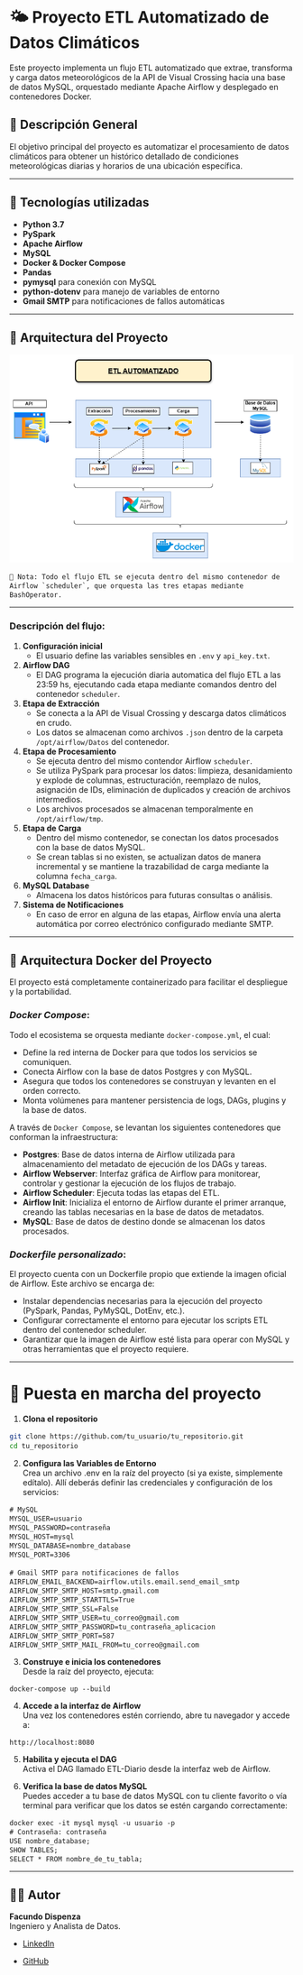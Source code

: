 # 🌤️ Proyecto ETL Automatizado de Datos Climáticos
Este proyecto implementa un flujo ETL automatizado que extrae, transforma y carga datos meteorológicos de la API de Visual Crossing hacia una base de datos MySQL, orquestado mediante Apache Airflow y desplegado en contenedores Docker.

## 🚀 Descripción General

El objetivo principal del proyecto es automatizar el procesamiento de datos climáticos para obtener un histórico detallado de condiciones meteorológicas diarias y horarios de una ubicación específica.

---

## 🚀 Tecnologías utilizadas

- **Python 3.7**
- **PySpark**
- **Apache Airflow**
- **MySQL**
- **Docker & Docker Compose**
- **Pandas**
- **pymysql** para conexión con MySQL
- **python-dotenv** para manejo de variables de entorno
- **Gmail SMTP** para notificaciones de fallos automáticas

---

## 🧩 Arquitectura del Proyecto

![Arquitectura del Proyecto](docs/ArquitecturaETL.png)

    📌 Nota: Todo el flujo ETL se ejecuta dentro del mismo contenedor de Airflow `scheduler`, que orquesta las tres etapas mediante BashOperator.


---

### Descripción del flujo:

1. **Configuración inicial**
    - El usuario define las variables sensibles en `.env` y `api_key.txt`.
2. **Airflow DAG** 
    - El DAG programa la ejecución diaria automatica del flujo ETL a las 23:59 hs, ejecutando cada etapa mediante comandos dentro del contenedor `scheduler`.
3. **Etapa de Extracción** 
    - Se conecta a la API de Visual Crossing y descarga datos climáticos en crudo.
    - Los datos se almacenan como archivos `.json` dentro de la carpeta `/opt/airflow/Datos` del contenedor.
4. **Etapa de Procesamiento**
    - Se ejecuta dentro del mismo contendor Airflow `scheduler`.
    - Se utiliza PySpark para procesar los datos: limpieza, desanidamiento y explode de columnas, estructuración, reemplazo de nulos, asignación de IDs, eliminación de duplicados y creación de archivos intermedios.
    - Los archivos procesados se almacenan temporalmente en `/opt/airflow/tmp`.
5. **Etapa de Carga**
    - Dentro del mismo contenedor, se conectan los datos procesados con la base de datos MySQL.
    - Se crean tablas si no existen, se actualizan datos de manera incremental y se mantiene la trazabilidad de carga mediante la columna `fecha_carga`.
6. **MySQL Database**
    - Almacena los datos históricos para futuras consultas o análisis.
7. **Sistema de Notificaciones**
    - En caso de error en alguna de las etapas, Airflow envía una alerta automática por correo electrónico configurado mediante SMTP.

---

## 🐳 Arquitectura Docker del Proyecto
El proyecto está completamente containerizado para facilitar el despliegue y la portabilidad.
### *Docker Compose*: 
Todo el ecosistema se orquesta mediante `docker-compose.yml`, el cual:
+ Define la red interna de Docker para que todos los servicios se comuniquen.
+ Conecta Airflow con la base de datos Postgres y con MySQL.
+ Asegura que todos los contenedores se construyan y levanten en el orden correcto.
+ Monta volúmenes para mantener persistencia de logs, DAGs, plugins y la base de datos.

A través de `Docker Compose`, se levantan los siguientes contenedores que conforman la infraestructura:
- **Postgres**: Base de datos interna de Airflow utilizada para almacenamiento del metadato de ejecución de los DAGs y tareas.
- **Airflow Webserver**: Interfaz gráfica de Airflow para monitorear, controlar y gestionar la ejecución de los flujos de trabajo.
- **Airflow Scheduler**: Ejecuta todas las etapas del ETL.
- **Airflow Init**: Inicializa el entorno de Airflow durante el primer arranque, creando las tablas necesarias en la base de datos de metadatos.
- **MySQL**: Base de datos de destino donde se almacenan los datos procesados.
### *Dockerfile personalizado*:
El proyecto cuenta con un Dockerfile propio que extiende la imagen oficial de Airflow.
Este archivo se encarga de:
- Instalar dependencias necesarias para la ejecución del proyecto (PySpark, Pandas, PyMySQL, DotEnv, etc.).
- Configurar correctamente el entorno para ejecutar los scripts ETL dentro del contenedor scheduler.
- Garantizar que la imagen de Airflow esté lista para operar con MySQL y otras herramientas que el proyecto requiere.

--- 

# 🚀 Puesta en marcha del proyecto
1. **Clona el repositorio**
```bash
git clone https://github.com/tu_usuario/tu_repositorio.git
cd tu_repositorio
```

2. **Configura las Variables de Entorno**  
Crea un archivo .env en la raíz del proyecto (si ya existe, simplemente edítalo).
Allí deberás definir las credenciales y configuración de los servicios:

```
# MySQL
MYSQL_USER=usuario
MYSQL_PASSWORD=contraseña
MYSQL_HOST=mysql
MYSQL_DATABASE=nombre_database
MYSQL_PORT=3306

# Gmail SMTP para notificaciones de fallos
AIRFLOW_EMAIL_BACKEND=airflow.utils.email.send_email_smtp
AIRFLOW_SMTP_SMTP_HOST=smtp.gmail.com
AIRFLOW_SMTP_SMTP_STARTTLS=True
AIRFLOW_SMTP_SMTP_SSL=False
AIRFLOW_SMTP_SMTP_USER=tu_correo@gmail.com
AIRFLOW_SMTP_SMTP_PASSWORD=tu_contraseña_aplicacion
AIRFLOW_SMTP_SMTP_PORT=587
AIRFLOW_SMTP_SMTP_MAIL_FROM=tu_correo@gmail.com
```

3. **Construye e inicia los contenedores**  
Desde la raíz del proyecto, ejecuta:
```
docker-compose up --build
```

4. **Accede a la interfaz de Airflow**  
Una vez los contenedores estén corriendo, abre tu navegador y accede a:
```
http://localhost:8080
```

5. **Habilita y ejecuta el DAG**  
Activa el DAG llamado ETL-Diario desde la interfaz web de Airflow.

6. **Verifica la base de datos MySQL**  
Puedes acceder a tu base de datos MySQL con tu cliente favorito o vía terminal para verificar que los datos se estén cargando correctamente:
```
docker exec -it mysql mysql -u usuario -p
# Contraseña: contraseña
USE nombre_database;
SHOW TABLES;
SELECT * FROM nombre_de_tu_tabla;
```

---
## 👨‍💻 Autor

**Facundo Dispenza**  
Ingeniero y Analista de Datos.

- [LinkedIn](https://www.linkedin.com/in/facundo-dispenza)

- [GitHub](https://github.com/Facu6)

